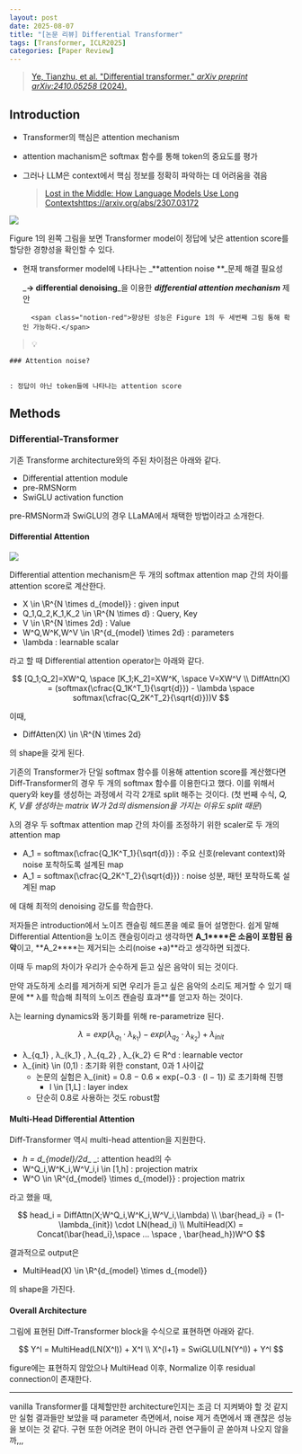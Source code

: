 ```yaml
---
layout: post
date: 2025-08-07
title: "[논문 리뷰] Differential Transformer"
tags: [Transformer, ICLR2025]
categories: [Paper Review]
---
```


> [Ye, Tianzhu, et al. "Differential transformer." ](https://arxiv.org/abs/2410.05258)[_arXiv preprint arXiv:2410.05258_](https://arxiv.org/abs/2410.05258)[ (2024).](https://arxiv.org/abs/2410.05258)



## Introduction

- Transformer의 핵심은 attention mechanism
- attention machanism은 softmax 함수를 통해 token의 중요도를 평가
- 그러나 LLM은 context에서 핵심 정보를 정확히 파악하는 데 어려움을 겪음

	> [Lost in the Middle: How Language Models Use Long Contextshttps://arxiv.org/abs/2307.03172](https://arxiv.org/abs/2307.03172)


![](https://prod-files-secure.s3.us-west-2.amazonaws.com/542b861c-36a8-4051-84e5-8804b6728dba/9083ea56-691a-4752-ae26-47f403431ac8/image.png?X-Amz-Algorithm=AWS4-HMAC-SHA256&X-Amz-Content-Sha256=UNSIGNED-PAYLOAD&X-Amz-Credential=ASIAZI2LB466RB3QBLED%2F20250912%2Fus-west-2%2Fs3%2Faws4_request&X-Amz-Date=20250912T220112Z&X-Amz-Expires=3600&X-Amz-Security-Token=IQoJb3JpZ2luX2VjEL3%2F%2F%2F%2F%2F%2F%2F%2F%2F%2FwEaCXVzLXdlc3QtMiJHMEUCIHU1iciKrQgWxZHZpCYoX5R4ZZtjqe42g%2BHr4VJoAVfnAiEAw%2B%2FPJcgUMjce5OvbHB1Wz5NLyDABwWnAbyk07fq3bdAq%2FwMINhAAGgw2Mzc0MjMxODM4MDUiDHMuAmydXV84kW9RwyrcA7oTcpoC3uO20Lrl6sjpDVg%2BpIxai5g4cwheaMw4CBjj4%2Fl1oD81nIIXObockK1m0ZsuZgIf8ANA%2Bgb3RLbhJnXikuFkGh3n79YB%2Be3rki23kqochq%2B25dughjzpI8cauCstcvJQXnS3YyO3VUQXbLtqdzwnhfbQg%2Fne0u7tP0duTXeHpAUENIHHA5LUFfOrcF1PEgFPH3LRlqSs0qwoShGEdxx3zkfK%2BPeA5vbpFWnNZd3rZXzK0hLXJl4FaYK%2BE7pZUgvr080Cn545L3oC3UecygufxOyk2sPvY39CZCqZg4jBpF04sixUQHTfENitxMaz6hHMNfk0Yh7f7Pxe2H1MZYDbm6vxaH0wGafjnzLOygRBLQGJnZt1kwUQC8v8NIY2AWwA6NnfWuWMLWjG63%2FzbRE28iKz92w5J8MEt5WArdA2L2UNcb1amYSQsCxQOYsAx9QRy4Ya5rM%2FTcSM%2F3XaWCVENF3%2FgN85zufQ6Y0%2FAKUToTWi8RvVfW5Jd9FEYfsUh64l0itldAabisrlBSRiJmbYVQs9pZ%2Fqi2t0kCkJ%2FGk%2FXuLsSJAv7U3rlJqqMT3igV60RC6g9pjODvszJ5yityOAptHVQDQSE7yCEZJi0M9JMeXIM7m%2BMcyGMN2LksYGOqUB8x9qw88Qt7rFFKd5n1C1CrRsBcdDxKRHsQ5Mc%2FqIIQ8jQVcIWDe6C4ZoYBFISoBJW5UCNrcIrJGPk3zqFdQREj1JvnloCjaUzOOoiuwpSlJBhq1p9y%2BFlnkgeVaQm1MkpriGITqXgpilR5RGqLaUEHK%2BWne%2BtihNvfxm3Ei669JupR%2Blzk71osQSkT3wrMrHbBJXOnEMxo8Mvd9JnGc88UFLHWTR&X-Amz-Signature=111608d9c09851ae62b28a07e70fbf15bc63ed4bc8e3b473c989e1bf89645f1d&X-Amz-SignedHeaders=host&x-amz-checksum-mode=ENABLED&x-id=GetObject)


Figure 1의 왼쪽 그림을 보면 Transformer model이 정답에 낮은 attention score를 할당한 경향성을 확인할 수 있다.

- 현재 transformer model에 나타나는 _**attention noise **_문제 해결 필요성

	_**→ differential denoising**_을 이용한 _**differential attention mechanism**_ 제안


		<span class="notion-red">향상된 성능은 Figure 1의 두 세번째 그림 통해 확인 가능하다.</span>


> 💡 


	### Attention noise?


	: 정답이 아닌 token들에 나타나는 attention score



## Methods



### Differential-Transformer


기존 Transforme architecture와의 주된 차이점은 아래와 같다.

- Differential attention module
- pre-RMSNorm
- SwiGLU activation function

pre-RMSNorm과 SwiGLU의 경우 LLaMA에서 채택한 방법이라고 소개한다.



#### Differential Attention


![](https://prod-files-secure.s3.us-west-2.amazonaws.com/542b861c-36a8-4051-84e5-8804b6728dba/116d70b2-1963-4810-9167-f4c7d8a06e8f/image.png?X-Amz-Algorithm=AWS4-HMAC-SHA256&X-Amz-Content-Sha256=UNSIGNED-PAYLOAD&X-Amz-Credential=ASIAZI2LB466RB3QBLED%2F20250912%2Fus-west-2%2Fs3%2Faws4_request&X-Amz-Date=20250912T220112Z&X-Amz-Expires=3600&X-Amz-Security-Token=IQoJb3JpZ2luX2VjEL3%2F%2F%2F%2F%2F%2F%2F%2F%2F%2FwEaCXVzLXdlc3QtMiJHMEUCIHU1iciKrQgWxZHZpCYoX5R4ZZtjqe42g%2BHr4VJoAVfnAiEAw%2B%2FPJcgUMjce5OvbHB1Wz5NLyDABwWnAbyk07fq3bdAq%2FwMINhAAGgw2Mzc0MjMxODM4MDUiDHMuAmydXV84kW9RwyrcA7oTcpoC3uO20Lrl6sjpDVg%2BpIxai5g4cwheaMw4CBjj4%2Fl1oD81nIIXObockK1m0ZsuZgIf8ANA%2Bgb3RLbhJnXikuFkGh3n79YB%2Be3rki23kqochq%2B25dughjzpI8cauCstcvJQXnS3YyO3VUQXbLtqdzwnhfbQg%2Fne0u7tP0duTXeHpAUENIHHA5LUFfOrcF1PEgFPH3LRlqSs0qwoShGEdxx3zkfK%2BPeA5vbpFWnNZd3rZXzK0hLXJl4FaYK%2BE7pZUgvr080Cn545L3oC3UecygufxOyk2sPvY39CZCqZg4jBpF04sixUQHTfENitxMaz6hHMNfk0Yh7f7Pxe2H1MZYDbm6vxaH0wGafjnzLOygRBLQGJnZt1kwUQC8v8NIY2AWwA6NnfWuWMLWjG63%2FzbRE28iKz92w5J8MEt5WArdA2L2UNcb1amYSQsCxQOYsAx9QRy4Ya5rM%2FTcSM%2F3XaWCVENF3%2FgN85zufQ6Y0%2FAKUToTWi8RvVfW5Jd9FEYfsUh64l0itldAabisrlBSRiJmbYVQs9pZ%2Fqi2t0kCkJ%2FGk%2FXuLsSJAv7U3rlJqqMT3igV60RC6g9pjODvszJ5yityOAptHVQDQSE7yCEZJi0M9JMeXIM7m%2BMcyGMN2LksYGOqUB8x9qw88Qt7rFFKd5n1C1CrRsBcdDxKRHsQ5Mc%2FqIIQ8jQVcIWDe6C4ZoYBFISoBJW5UCNrcIrJGPk3zqFdQREj1JvnloCjaUzOOoiuwpSlJBhq1p9y%2BFlnkgeVaQm1MkpriGITqXgpilR5RGqLaUEHK%2BWne%2BtihNvfxm3Ei669JupR%2Blzk71osQSkT3wrMrHbBJXOnEMxo8Mvd9JnGc88UFLHWTR&X-Amz-Signature=d6e5cb0a6ec7ed375fe3dfcfcc38f245d27c4747990b5b3f39dea51ecadb4836&X-Amz-SignedHeaders=host&x-amz-checksum-mode=ENABLED&x-id=GetObject)


Differential attention mechanism은 두 개의 softmax attention map 간의 차이를 attention score로 계산한다.

- X \in \R^{N \times d\_{model}} : given input
- Q\_1,Q\_2,K\_1,K\_2 \in \R^{N \times d} : Query, Key
- V \in \R^{N \times 2d} : Value
- W^Q,W^K,W^V \in \R^{d\_{model} \times 2d} : parameters
- \lambda : learnable scalar

라고 할 때 Differential attention operator는 아래와 같다.


$$
[Q_1;Q_2]=XW^Q, \space [K_1;K_2]=XW^K, \space V=XW^V \\
DiffAttn(X) = (softmax(\cfrac{Q_1K^T_1}{\sqrt{d}}) - \lambda \space softmax(\cfrac{Q_2K^T_2}{\sqrt{d}}))V
$$


이때,

- DiffAtten(X) \in \R^{N \times 2d}

의 shape을 갖게 된다.


기존의 Transformer가 단일 softmax 함수를 이용해 attention score를 계산했다면 Diff-Transformer의 경우 두 개의 softmax 함수를 이용한다고 했다. 이를 위해서 query와 key를 생성하는 과정에서 각각 2개로 split 해주는 것이다. <span class="notion-red">(첫 번째 수식, </span><span class="notion-red">_Q, K, V를 생성하는 matrix W가 2d의 dismension을 가지는 이유도 split 때문_</span><span class="notion-red">)</span>


 λ의 경우 두 softmax attention map 간의 차이를 조정하기 위한 scaler로 두 개의 attention map

- A\_1 = softmax(\cfrac{Q\_1K^T\_1}{\sqrt{d}}) : 주요 신호(relevant context)와 noise 포착하도록 설계된 map
- A\_1 = softmax(\cfrac{Q\_2K^T\_2}{\sqrt{d}}) : noise 성분, 패턴 포착하도록 설계된 map 

에 대해 최적의 denoising 강도를 학습한다.


저자들은 introduction에서 노이즈 캔슬링 헤드폰을 예로 들어 설명한다. 쉽게 말해 Differential Attention을 노이즈 캔슬링이라고 생각하면 **A\_1****은 소음이 포함된 음악**이고, **A\_2****는 제거되는 소리(noise +a)**라고 생각하면 되겠다. 


이때 두 map의 차이가 우리가 순수하게 듣고 싶은 음악이 되는 것이다. 


만약 과도하게 소리를 제거하게 되면 우리가 듣고 싶은 음악의 소리도 제거할 수 있기 때문에 ** λ를 학습해 최적의 노이즈 캔슬링 효과**를 얻고자 하는 것이다.


λ는 learning dynamics와 동기화를 위해 re-parametrize 된다.


$$
\lambda = exp(\lambda_{q_1} \cdot \lambda_{k_1}) - exp(\lambda_{q_2} \cdot \lambda_{k_2}) + \lambda_{init}
$$

- λ\_{q\_1} , λ\_{k\_1} , λ\_{q\_2} , λ\_{k\_2} ∈ R^d : learnable vector
- λ\_{init} \in (0,1) : 초기화 위한 constant, 0과 1 사이값
	- 논문의 실험은 λ\_{init} = 0.8 − 0.6 × exp(−0.3 · (l − 1)) 로 초기화해 진행
		- l \in [1,L] : layer index
	- 단순히 0.8로 사용하는 것도 robust함


#### **Multi-Head Differential Attention**


Diff-Transformer 역시 multi-head attention을 지원한다.

- _h = d\_{model}/2d__ _: attention head의 수
- W^Q\_i,W^K\_i,W^V\_i,i \in [1,h] : projection matrix
- W^O \in \R^{d\_{model} \times d\_{model}} : projection matrix

라고 했을 때,


$$
head_i = DiffAttn(X;W^Q_i,W^K_i,W^V_i,\lambda) \\
\bar{head_i} = (1-\lambda_{init}) \cdot LN(head_i) \\
MultiHead(X) = Concat(\bar{head_i},\space ... \space , \bar{head_h})W^O
$$


결과적으로 output은

- MultiHead(X) \in \R^{d\_{model} \times d\_{model}}

의 shape을 가진다.



#### Overall Architecture


그림에 표현된 Diff-Transformer block을 수식으로 표현하면 아래와 같다.


$$
Y^l = MultiHead(LN(X^l)) + X^l \\
X^{l+1} = SwiGLU(LN(Y^l)) + Y^l
$$


figure에는 표현하지 않았으나 MultiHead 이후, Normalize 이후 residual connection이 존재한다.


---


vanilla Transformer를 대체할만한 architecture인지는 조금 더 지켜봐야 할 것 같지만 실험 결과들만 보았을 때 parameter 측면에서, noise 제거 측면에서 꽤 괜찮은 성능을 보이는 것 같다. 구현 또한 어려운 편이 아니라 관련 연구들이 곧 쏟아져 나오지 않을까,,,

